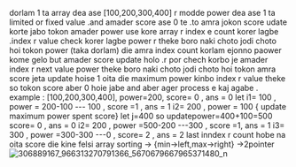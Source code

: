 ​dorlam 1 ta array dea ase [100,200,300,400] r modde power dea ase 1 ta limited or fixed value .and amader score ase 0 te .to amra jokon score udate korte jabo tokon amader power use kore array r index e count korer lagbe .index r value check korer lagbe power r theke boro naki choto jodi choto hoi tokon power (taka dorlam) die amra index count korlam ejonno paower kome gelo but amader score update holo .r por chech korbo je amader index r next value power theke boro naki choto jodi choto hoi tokon amra score jeta update hoise 1 oita die maximum power kinbo index r value theke so tokon score aber 0 hoie jabe and aber ager process e  kaj agabe .
example :
[100,200,300,400],     power=200,                                                                              score= 0 ,    ans = 0
let
i1= 100 ,               power = 200-100 --- 100 ,                                                              score =1 ,    ans = 1
i2= 200 ,               power = 100 { update maximum power spent score} let j=400 so updatepower=400+100=500   score= 0 ,    ans = 0
i2= 200 ,               power =500-200 ---300 ,                                                                score =1,     ans = 1
i3= 300 ,               power =300-300 ---0  ,                                                                 score= 2 ,    ans = 2
last inndex r count hobe na oita score die kine felsi 
array sorting ->   {min->left,max->right}  ->2pointer 
![306889167_966313270791366_5670679667965371480_n](https://user-images.githubusercontent.com/81003608/191064048-591e45fb-d19d-4f10-b4a9-36aaaa6b1a1d.jpg)
